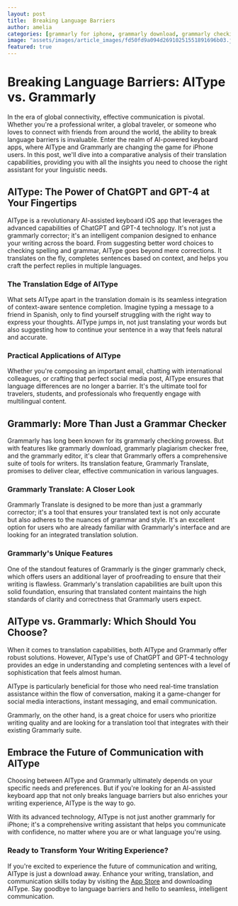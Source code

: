 ```yaml
---
layout: post
title:  Breaking Language Barriers
author: amelia
categories: [grammarly for iphone, grammarly download, grammarly checking, grammarly plagiarism checker free, grammarly editor, grammarly corrector, ginger grammarly check]
image: "assets/images/article_images/fd50fd9a094d26910251551891696b03.jpg"
featured: true
---
```


# Breaking Language Barriers: AIType vs. Grammarly

In the era of global connectivity, effective communication is pivotal. Whether you're a professional writer, a global traveler, or someone who loves to connect with friends from around the world, the ability to break language barriers is invaluable. Enter the realm of AI-powered keyboard apps, where AIType and Grammarly are changing the game for iPhone users. In this post, we'll dive into a comparative analysis of their translation capabilities, providing you with all the insights you need to choose the right assistant for your linguistic needs.

## AIType: The Power of ChatGPT and GPT-4 at Your Fingertips

AIType is a revolutionary AI-assisted keyboard iOS app that leverages the advanced capabilities of ChatGPT and GPT-4 technology. It's not just a grammarly corrector; it's an intelligent companion designed to enhance your writing across the board. From suggesting better word choices to checking spelling and grammar, AIType goes beyond mere corrections. It translates on the fly, completes sentences based on context, and helps you craft the perfect replies in multiple languages.

### The Translation Edge of AIType

What sets AIType apart in the translation domain is its seamless integration of context-aware sentence completion. Imagine typing a message to a friend in Spanish, only to find yourself struggling with the right way to express your thoughts. AIType jumps in, not just translating your words but also suggesting how to continue your sentence in a way that feels natural and accurate.

### Practical Applications of AIType

Whether you're composing an important email, chatting with international colleagues, or crafting that perfect social media post, AIType ensures that language differences are no longer a barrier. It's the ultimate tool for travelers, students, and professionals who frequently engage with multilingual content.

## Grammarly: More Than Just a Grammar Checker

Grammarly has long been known for its grammarly checking prowess. But with features like grammarly download, grammarly plagiarism checker free, and the grammarly editor, it's clear that Grammarly offers a comprehensive suite of tools for writers. Its translation feature, Grammarly Translate, promises to deliver clear, effective communication in various languages.

### Grammarly Translate: A Closer Look

Grammarly Translate is designed to be more than just a grammarly corrector; it's a tool that ensures your translated text is not only accurate but also adheres to the nuances of grammar and style. It's an excellent option for users who are already familiar with Grammarly's interface and are looking for an integrated translation solution.

### Grammarly's Unique Features

One of the standout features of Grammarly is the ginger grammarly check, which offers users an additional layer of proofreading to ensure that their writing is flawless. Grammarly's translation capabilities are built upon this solid foundation, ensuring that translated content maintains the high standards of clarity and correctness that Grammarly users expect.

## AIType vs. Grammarly: Which Should You Choose?

When it comes to translation capabilities, both AIType and Grammarly offer robust solutions. However, AIType's use of ChatGPT and GPT-4 technology provides an edge in understanding and completing sentences with a level of sophistication that feels almost human.

AIType is particularly beneficial for those who need real-time translation assistance within the flow of conversation, making it a game-changer for social media interactions, instant messaging, and email communication.

Grammarly, on the other hand, is a great choice for users who prioritize writing quality and are looking for a translation tool that integrates with their existing Grammarly suite.

## Embrace the Future of Communication with AIType

Choosing between AIType and Grammarly ultimately depends on your specific needs and preferences. But if you're looking for an AI-assisted keyboard app that not only breaks language barriers but also enriches your writing experience, AIType is the way to go.

With its advanced technology, AIType is not just another grammarly for iPhone; it's a comprehensive writing assistant that helps you communicate with confidence, no matter where you are or what language you're using.

### Ready to Transform Your Writing Experience?

If you're excited to experience the future of communication and writing, AIType is just a download away. Enhance your writing, translation, and communication skills today by visiting the [App Store](https://apps.apple.com/us/app/aitype-grammar-check-keyboard/id6469163944) and downloading AIType. Say goodbye to language barriers and hello to seamless, intelligent communication.